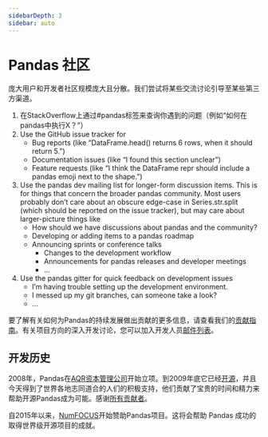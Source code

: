 ```yaml
---
sidebarDepth: 3
sidebar: auto
---
```


# Pandas 社区

庞大用户和开发者社区规模庞大且分散。我们尝试将某些交流讨论引导至某些第三方渠道。

1. 在StackOverflow上通过#pandas标签来查询你遇到的问题（例如“如何在pandas中执行X？”）
1. Use the GitHub issue tracker for
    - Bug reports (like “DataFrame.head() returns 6 rows, when it should return 5.”)
    - Documentation issues (like “I found this section unclear”)
    - Feature requests (like “I think the DataFrame repr should include a pandas emoji next to the shape.”)
1. Use the pandas dev mailing list for longer-form discussion items. This is for things that concern the broader pandas community. Most users probably don’t care about an obscure edge-case in Series.str.split (which should be reported on the issue tracker), but may care about larger-picture things like
    - How should we have discussions about pandas and the community?
    - Developing or adding items to a pandas roadmap
    - Announcing sprints or conference talks
      - Changes to the development workflow
      - Announcements for pandas releases and developer meetings
      - …
1. Use the pandas gitter for quick feedback on development issues
    - I’m having trouble setting up the development environment.
    - I messed up my git branches, can someone take a look?
    - … 

要了解有关如何为Pandas的持续发展做出贡献的更多信息，请查看我们的[贡献指南](http://Pandas-docs.github.io/Pandas-docs-travis/contributing.html)。有关项目方向的深入开发讨论，您可以加入开发人员[邮件列表](https://mail.python.org/mailman/listinfo/Pandas-dev)。

## 开发历史

2008年，Pandas在[AQR资本管理公司](http://www.aqr.com/)开始立项。到2009年底它已经[开源](http://en.wikipedia.org/wiki/Open_source)，并且今天得到了世界各地志同道合的人们的积极支持，他们贡献了宝贵的时间和精力来帮助开源Pandas成为可能。感谢[所有贡献者](https://github.com/pydata/pandas/contributors)。

自2015年以来，[NumFOCUS](http://www.numfocus.org/open-source-projects.html)开始赞助Pandas项目。这将会帮助 Pandas 成功的取得世界级开源项目的成就。
